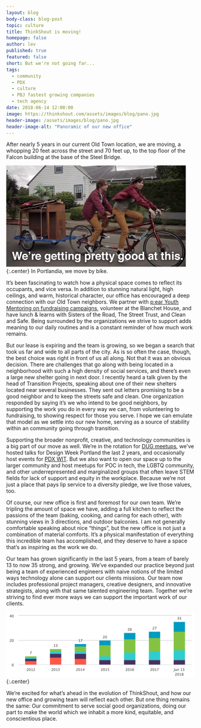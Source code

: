 ```yaml
---
layout: blog
body-class: blog-post
topic: culture
title: ThinkShout is moving!
homepage: false
author: lev
published: true
featured: false
short: But we're not going far...
tags:
  - community
  - PDX
  - culture
  - PBJ fastest growing companies
  - tech agency
date: 2018-06-14 12:00:00
image: https://thinkshout.com/assets/images/blog/pano.jpg
header-image: /assets/images/blog/pano.jpg
header-image-alt: "Panoramic of our new office"
---
```

After nearly 5 years in our current Old Town location, we are moving, a whopping 20 feet across the street and 70 feet up, to the top floor of the Falcon building at the base of the Steel Bridge.

![Portlandia Move by Bike](/assets/images/blog/portlandia-move.gif)
{:.center}
<span class="caption"><i class="fa fa-caret-up"></i>In Portlandia, we move by bike.</span>

It’s been fascinating to watch how a physical space comes to reflect its occupants, and vice versa. In addition to stunning natural light, high ceilings, and warm, historical character, our office has encouraged a deep connection with our Old Town neighbors. We partner with [p:ear Youth Mentoring on fundraising campaigns](https://thinkshout.com/blog/2017/09/thinkshout-cares-wrap-up/), volunteer at the Blanchet House, and have lunch & learns with Sisters of the Road, The Street Trust, and Clean and Safe. Being surrounded by the organizations we strive to support adds meaning to our daily routines and is a constant reminder of how much work remains.

But our lease is expiring and the team is growing, so we began a search that took us far and wide to all parts of the city. As is so often the case, though, the best choice was right in front of us all along. Not that it was an obvious decision. There are challenges that go along with being located in a neighborhood with such a high density of social services, and there’s even a large new shelter going in next door. I recently heard a talk given by the head of Transition Projects, speaking about one of their new shelters located near several businesses. They sent out letters promising to be a good neighbor and to keep the streets safe and clean. One organization responded by saying it’s we who intend to be good neighbors, by supporting the work you do in every way we can, from volunteering to fundraising, to showing respect for those you serve. I hope we can emulate that model as we settle into our new home, serving as a source of stability within an community going through transition.

Supporting the broader nonprofit, creative, and technology communities is a big part of our move as well. We’re in the rotation for [DUG meetups](https://groups.drupal.org/portland), we've hosted talks for Design Week Portland the last 2 years, and occasionally host events for [PDX WIT](http://www.pdxwit.org/). But we also want to open our space up to the larger community and host meetups for POC in tech, the LGBTQ community, and other underrepresented and marginalized groups that often leave STEM fields for lack of support and equity in the workplace. Because we’re not just a place that pays lip service to a diversity pledge, we live those values, too.

Of course, our new office is first and foremost for our own team. We’re tripling the amount of space we have, adding a full kitchen to reflect the passions of the team (baking, cooking, and caring for each other), with stunning views in 3 directions, and outdoor balconies. I am not generally comfortable speaking about nice “things”, but the new office is not just a combination of material comforts. It’s a physical manifestation of everything this incredible team has accomplished, and they deserve to have a space that’s as inspiring as the work we do.

Our team has grown significantly in the last 5 years, from a team of barely 13 to now 35 strong, and growing. We’ve expanded our practice beyond just being a team of experienced engineers with naive notions of the limited ways technology alone can support our clients missions. Our team now includes professional project managers, creative designers, and innovative strategists, along with that same talented engineering team. Together we’re striving to find ever more ways we can support the important work of our clients.

![chart of ThinkShout's growth over time](/assets/images/blog/team-growth.png)
{:.center}

We’re excited for what’s ahead in the evolution of ThinkShout, and how our new office and growing team will reflect each other. But one thing remains the same: Our commitment to serve social good organizations, doing our part to make the world which we inhabit a more kind, equitable, and conscientious place.

